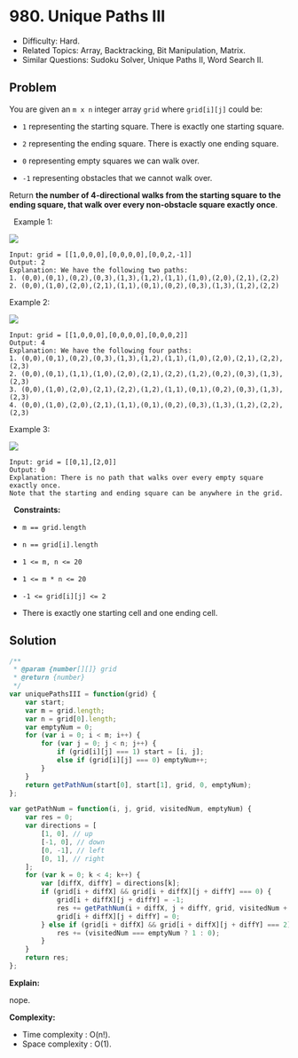 # 980. Unique Paths III

- Difficulty: Hard.
- Related Topics: Array, Backtracking, Bit Manipulation, Matrix.
- Similar Questions: Sudoku Solver, Unique Paths II, Word Search II.

## Problem

You are given an `m x n` integer array `grid` where `grid[i][j]` could be:


	
- `1` representing the starting square. There is exactly one starting square.
	
- `2` representing the ending square. There is exactly one ending square.
	
- `0` representing empty squares we can walk over.
	
- `-1` representing obstacles that we cannot walk over.


Return **the number of 4-directional walks from the starting square to the ending square, that walk over every non-obstacle square exactly once**.

 
Example 1:

![](https://assets.leetcode.com/uploads/2021/08/02/lc-unique1.jpg)

```
Input: grid = [[1,0,0,0],[0,0,0,0],[0,0,2,-1]]
Output: 2
Explanation: We have the following two paths: 
1. (0,0),(0,1),(0,2),(0,3),(1,3),(1,2),(1,1),(1,0),(2,0),(2,1),(2,2)
2. (0,0),(1,0),(2,0),(2,1),(1,1),(0,1),(0,2),(0,3),(1,3),(1,2),(2,2)
```

Example 2:

![](https://assets.leetcode.com/uploads/2021/08/02/lc-unique2.jpg)

```
Input: grid = [[1,0,0,0],[0,0,0,0],[0,0,0,2]]
Output: 4
Explanation: We have the following four paths: 
1. (0,0),(0,1),(0,2),(0,3),(1,3),(1,2),(1,1),(1,0),(2,0),(2,1),(2,2),(2,3)
2. (0,0),(0,1),(1,1),(1,0),(2,0),(2,1),(2,2),(1,2),(0,2),(0,3),(1,3),(2,3)
3. (0,0),(1,0),(2,0),(2,1),(2,2),(1,2),(1,1),(0,1),(0,2),(0,3),(1,3),(2,3)
4. (0,0),(1,0),(2,0),(2,1),(1,1),(0,1),(0,2),(0,3),(1,3),(1,2),(2,2),(2,3)
```

Example 3:

![](https://assets.leetcode.com/uploads/2021/08/02/lc-unique3-.jpg)

```
Input: grid = [[0,1],[2,0]]
Output: 0
Explanation: There is no path that walks over every empty square exactly once.
Note that the starting and ending square can be anywhere in the grid.
```

 
**Constraints:**


	
- `m == grid.length`
	
- `n == grid[i].length`
	
- `1 <= m, n <= 20`
	
- `1 <= m * n <= 20`
	
- `-1 <= grid[i][j] <= 2`
	
- There is exactly one starting cell and one ending cell.



## Solution

```javascript
/**
 * @param {number[][]} grid
 * @return {number}
 */
var uniquePathsIII = function(grid) {
    var start;
    var m = grid.length;
    var n = grid[0].length;
    var emptyNum = 0;
    for (var i = 0; i < m; i++) {
        for (var j = 0; j < n; j++) {
            if (grid[i][j] === 1) start = [i, j];
            else if (grid[i][j] === 0) emptyNum++;
        }
    }
    return getPathNum(start[0], start[1], grid, 0, emptyNum);
};

var getPathNum = function(i, j, grid, visitedNum, emptyNum) {
    var res = 0;
    var directions = [
        [1, 0], // up
        [-1, 0], // down
        [0, -1], // left
        [0, 1], // right
    ];
    for (var k = 0; k < 4; k++) {
        var [diffX, diffY] = directions[k];
        if (grid[i + diffX] && grid[i + diffX][j + diffY] === 0) {
            grid[i + diffX][j + diffY] = -1;
            res += getPathNum(i + diffX, j + diffY, grid, visitedNum + 1, emptyNum);
            grid[i + diffX][j + diffY] = 0;
        } else if (grid[i + diffX] && grid[i + diffX][j + diffY] === 2) {
            res += (visitedNum === emptyNum ? 1 : 0);
        }
    }
    return res;
};
```

**Explain:**

nope.

**Complexity:**

* Time complexity : O(n!).
* Space complexity : O(1).
